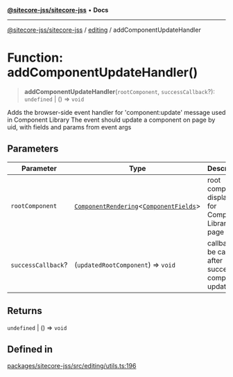 [**@sitecore-jss/sitecore-jss**](../../README.md) • **Docs**

***

[@sitecore-jss/sitecore-jss](../../README.md) / [editing](../README.md) / addComponentUpdateHandler

# Function: addComponentUpdateHandler()

> **addComponentUpdateHandler**(`rootComponent`, `successCallback`?): `undefined` \| () => `void`

Adds the browser-side event handler for 'component:update' message used in Component Library
The event should update a component on page by uid, with fields and params from event args

## Parameters

| Parameter | Type | Description |
| ------ | ------ | ------ |
| `rootComponent` | [`ComponentRendering`](../../layout/interfaces/ComponentRendering.md)\<[`ComponentFields`](../../layout/interfaces/ComponentFields.md)\> | root component displayed for Component Library page |
| `successCallback`? | (`updatedRootComponent`) => `void` | callback to be called after successful component update |

## Returns

`undefined` \| () => `void`

## Defined in

[packages/sitecore-jss/src/editing/utils.ts:196](https://github.com/Sitecore/jss/blob/5339c2cb4c0027629b555d24ea7cc930965853fe/packages/sitecore-jss/src/editing/utils.ts#L196)
